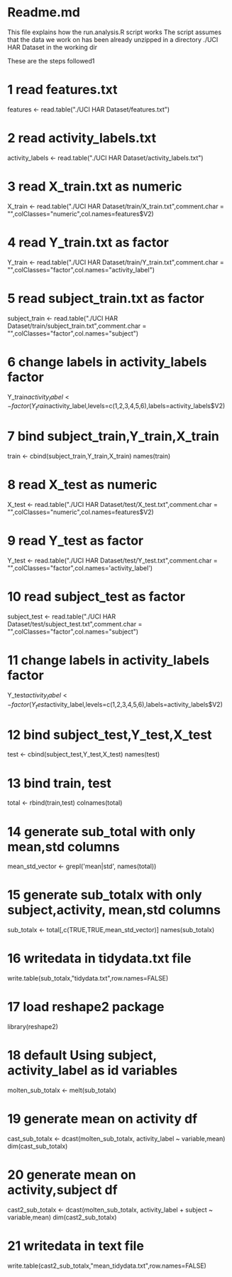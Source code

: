 Readme.md
========================================================

This file explains how the run.analysis.R script works
The script assumes that the data we work on has been already unzipped in a directory ./UCI HAR Dataset in the working dir

These are the steps followed1
# 1 read features.txt
features <- read.table("./UCI HAR Dataset/features.txt")
# 2 read activity_labels.txt
activity_labels <- read.table("./UCI HAR Dataset/activity_labels.txt")

# 3 read X_train.txt as numeric
X_train <- read.table("./UCI HAR Dataset/train/X_train.txt",comment.char = "",colClasses="numeric",col.names=features$V2)
# 4 read Y_train.txt as factor
Y_train <- read.table("./UCI HAR Dataset/train/Y_train.txt",comment.char = "",colClasses="factor",col.names="activity_label")
# 5 read subject_train.txt as factor
subject_train <- read.table("./UCI HAR Dataset/train/subject_train.txt",comment.char = "",colClasses="factor",col.names="subject")
# 6 change labels in activity_labels factor 
Y_train$activity_label <- factor(Y_train$activity_label,levels=c(1,2,3,4,5,6),labels=activity_labels$V2)
# 7 bind subject_train,Y_train,X_train
train <- cbind(subject_train,Y_train,X_train)
names(train)
# 8 read X_test as numeric
X_test <- read.table("./UCI HAR Dataset/test/X_test.txt",comment.char = "",colClasses="numeric",col.names=features$V2)
# 9 read Y_test as factor
Y_test <- read.table("./UCI HAR Dataset/test/Y_test.txt",comment.char = "",colClasses="factor",col.names='activity_label')
# 10 read subject_test as factor
subject_test <- read.table("./UCI HAR Dataset/test/subject_test.txt",comment.char = "",colClasses="factor",col.names="subject")
# 11 change labels in activity_labels factor 
Y_test$activity_label <- factor(Y_test$activity_label,levels=c(1,2,3,4,5,6),labels=activity_labels$V2)
# 12 bind subject_test,Y_test,X_test
test <- cbind(subject_test,Y_test,X_test)
names(test)
# 13 bind train, test
total <- rbind(train,test)
colnames(total)
# 14 generate sub_total with only mean,std columns
mean_std_vector <- grepl('mean|std', names(total))
# 15 generate sub_totalx with only subject,activity, mean,std columns
sub_totalx <- total[,c(TRUE,TRUE,mean_std_vector)]
names(sub_totalx)
# 16 writedata in tidydata.txt file
write.table(sub_totalx,"tidydata.txt",row.names=FALSE)
# 17 load reshape2 package
library(reshape2)
# 18 default Using subject, activity_label as id variables
molten_sub_totalx <- melt(sub_totalx)
# 19 generate mean on activity df
cast_sub_totalx <- dcast(molten_sub_totalx, activity_label ~ variable,mean)
dim(cast_sub_totalx)
# 20 generate mean on activity,subject df
cast2_sub_totalx <- dcast(molten_sub_totalx, activity_label + subject ~ variable,mean)
dim(cast2_sub_totalx)
# 21 writedata in text file
write.table(cast2_sub_totalx,"mean_tidydata.txt",row.names=FALSE)
